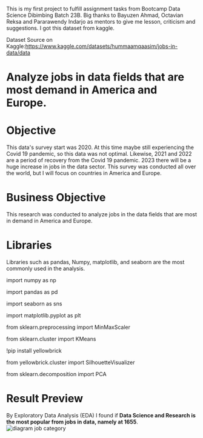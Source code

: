 This is my first project to fulfill assignment tasks from Bootcamp Data Science Dibimbing Batch 23B. Big thanks to Bayuzen Ahmad, Octavian Reksa and Pararawendy Indarjo as mentors to give me lesson, criticism and suggestions. I got this dataset from kaggle.

Dataset Source on Kaggle:https://www.kaggle.com/datasets/hummaamqaasim/jobs-in-data/data

# **Analyze jobs in data fields that are most demand in America and Europe.**

# **Objective**
This data's survey start was 2020. At this time maybe still experiencing the Covid 19 pandemic, so this data was not optimal. Likewise, 2021 and 2022 are a period of recovery from the Covid 19 pandemic. 2023 there will be a huge increase in jobs in the data sector. This survey was conducted all over the world, but I will focus on countries in America and Europe.

# **Business Objective**
This research was conducted to analyze jobs in the data fields that are most in demand in America and Europe.

# **Libraries**

Libraries such as pandas, Numpy, matplotlib, and seaborn are the most commonly used in the analysis. 

import numpy as np 

import pandas as pd

import seaborn as sns

import matplotlib.pyplot as plt

from sklearn.preprocessing import MinMaxScaler

from sklearn.cluster import KMeans

!pip install yellowbrick

from yellowbrick.cluster import SilhouetteVisualizer

from sklearn.decomposition import PCA

# **Result Preview**
By Exploratory Data Analysis (EDA) I found if **Data Science and Research is the most popular from jobs in data, namely at 1655**.
![diagram job category](https://github.com/anasthasiasuci88/First-Final-Project/assets/153068090/00f8a425-3375-4a0b-a2dc-0f5919177ed5)
